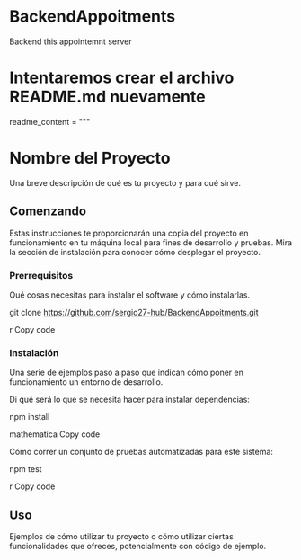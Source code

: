 # BackendAppoitments
Backend this appointemnt server
# Intentaremos crear el archivo README.md nuevamente

readme_content = """
# Nombre del Proyecto

Una breve descripción de qué es tu proyecto y para qué sirve.

## Comenzando

Estas instrucciones te proporcionarán una copia del proyecto en funcionamiento en tu máquina local para fines de desarrollo y pruebas. Mira la sección de instalación para conocer cómo desplegar el proyecto.

### Prerrequisitos

Qué cosas necesitas para instalar el software y cómo instalarlas.

git clone https://github.com/sergio27-hub/BackendAppoitments.git

r
Copy code

### Instalación

Una serie de ejemplos paso a paso que indican cómo poner en funcionamiento un entorno de desarrollo.

Di qué será lo que se necesita hacer para instalar dependencias:

npm install

mathematica
Copy code

Cómo correr un conjunto de pruebas automatizadas para este sistema:

npm test

r
Copy code

## Uso

Ejemplos de cómo utilizar tu proyecto o cómo utilizar ciertas funcionalidades que ofreces, potencialmente con código de ejemplo.

